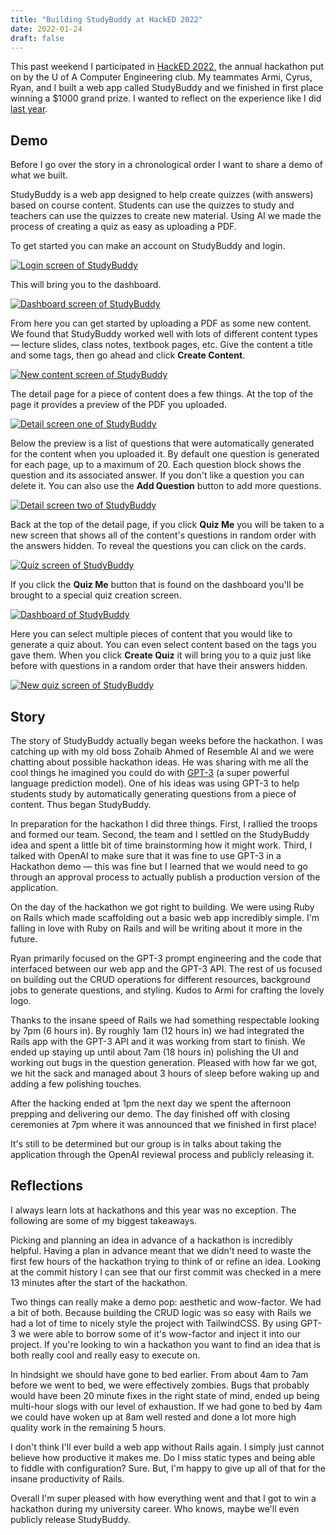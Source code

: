 ```yaml
---
title: "Building StudyBuddy at HackED 2022"
date: 2022-01-24
draft: false
---
```


This past weekend I participated in [HackED 2022](https://hacked-2022.devpost.com/), the annual hackathon put on by the U of A Computer Engineering club. My teammates Armi, Cyrus, Ryan, and I built a web app called StudyBuddy and we finished in first place winning a $1000 grand prize. I wanted to reflect on the experience like I did [last year](/blog/2021/building-grokjs-at-hacked-2021).

## Demo

Before I go over the story in a chronological order I want to share a demo of what we built.

StudyBuddy is a web app designed to help create quizzes (with answers) based on course content. Students can use the quizzes to study and teachers can use the quizzes to create new material. Using AI we made the process of creating a quiz as easy as uploading a PDF.

To get started you can make an account on StudyBuddy and login.

[![Login screen of StudyBuddy](/studybuddy/login.png)](/studybuddy/login.png)

This will bring you to the dashboard.

[![Dashboard screen of StudyBuddy](/studybuddy/dashboard_empty.png)](/studybuddy/dashboard_empty.png)

From here you can get started by uploading a PDF as some new content. We found that StudyBuddy worked well with lots of different content types — lecture slides, class notes, textbook pages, etc. Give the content a title and some tags, then go ahead and click **Create Content**.

[![New content screen of StudyBuddy](/studybuddy/new_content.png)](/studybuddy/new_content.png)

The detail page for a piece of content does a few things. At the top of the page it provides a preview of the PDF you uploaded.

[![Detail screen one of StudyBuddy](/studybuddy/detail_1.png)](/studybuddy/detail_1.png)

Below the preview is a list of questions that were automatically generated for the content when you uploaded it. By default one question is generated for each page, up to a maximum of 20. Each question block shows the question and its associated answer. If you don't like a question you can delete it. You can also use the **Add Question** button to add more questions.

[![Detail screen two of StudyBuddy](/studybuddy/detail_2.png)](/studybuddy/detail_2.png)

Back at the top of the detail page, if you click **Quiz Me** you will be taken to a new screen that shows all of the content's questions in random order with the answers hidden. To reveal the questions you can click on the cards.

[![Quiz screen of StudyBuddy](/studybuddy/quiz.png)](/studybuddy/quiz.png)

If you click the **Quiz Me** button that is found on the dashboard you'll be brought to a special quiz creation screen.

[![Dashboard of StudyBuddy](/studybuddy/dashboard_with_content.png)](/studybuddy/dashboard_with_content.png)

Here you can select multiple pieces of content that you would like to generate a quiz about. You can even select content based on the tags you gave them. When you click **Create Quiz** it will bring you to a quiz just like before with questions in a random order that have their answers hidden.

[![New quiz screen of StudyBuddy](/studybuddy/new_quiz.png)](/studybuddy/new_quiz.png)

## Story

The story of StudyBuddy actually began weeks before the hackathon. I was catching up with my old boss Zohaib Ahmed of Resemble AI and we were chatting about possible hackathon ideas. He was sharing with me all the cool things he imagined you could do with [GPT-3](https://openai.com/blog/openai-api/) (a super powerful language prediction model). One of his ideas was using GPT-3 to help students study by automatically generating questions from a piece of content. Thus began StudyBuddy.

In preparation for the hackathon I did three things. First, I rallied the troops and formed our team. Second, the team and I settled on the StudyBuddy idea and spent a little bit of time brainstorming how it might work. Third, I talked with OpenAI to make sure that it was fine to use GPT-3 in a Hackathon demo — this was fine but I learned that we would need to go through an approval process to actually publish a production version of the application.

On the day of the hackathon we got right to building. We were using Ruby on Rails which made scaffolding out a basic web app incredibly simple. I'm falling in love with Ruby on Rails and will be writing about it more in the future.

Ryan primarily focused on the GPT-3 prompt engineering and the code that interfaced between our web app and the GPT-3 API. The rest of us focused on building out the CRUD operations for different resources, background jobs to generate questions, and styling. Kudos to Armi for crafting the lovely logo.

Thanks to the insane speed of Rails we had something respectable looking by 7pm (6 hours in). By roughly 1am (12 hours in) we had integrated the Rails app with the GPT-3 API and it was working from start to finish. We ended up staying up until about 7am (18 hours in) polishing the UI and working out bugs in the question generation. Pleased with how far we got, we hit the sack and managed about 3 hours of sleep before waking up and adding a few polishing touches.

After the hacking ended at 1pm the next day we spent the afternoon prepping and delivering our demo. The day finished off with closing ceremonies at 7pm where it was announced that we finished in first place!

It's still to be determined but our group is in talks about taking the application through the OpenAI reviewal process and publicly releasing it.

## Reflections

I always learn lots at hackathons and this year was no exception. The following are some of my biggest takeaways.

Picking and planning an idea in advance of a hackathon is incredibly helpful. Having a plan in advance meant that we didn't need to waste the first few hours of the hackathon trying to think of or refine an idea. Looking at the commit history I can see that our first commit was checked in a mere 13 minutes after the start of the hackathon.

Two things can really make a demo pop: aesthetic and wow-factor. We had a bit of both. Because building the CRUD logic was so easy with Rails we had a lot of time to nicely style the project with TailwindCSS. By using GPT-3 we were able to borrow some of it's wow-factor and inject it into our project. If you're looking to win a hackathon you want to find an idea that is both really cool and really easy to execute on.

In hindsight we should have gone to bed earlier. From about 4am to 7am before we went to bed, we were effectively zombies. Bugs that probably would have been 20 minute fixes in the right state of mind, ended up being multi-hour slogs with our level of exhaustion. If we had gone to bed by 4am we could have woken up at 8am well rested and done a lot more high quality work in the remaining 5 hours.

I don't think I'll ever build a web app without Rails again. I simply just cannot believe how productive it makes me. Do I miss static types and being able to fiddle with configuration? Sure. But, I'm happy to give up all of that for the insane productivity of Rails.

Overall I'm super pleased with how everything went and that I got to win a hackathon during my university career. Who knows, maybe we'll even publicly release StudyBuddy.

